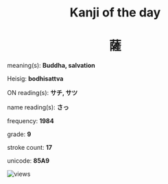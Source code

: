 <h1 align="center">Kanji of the day</h1>
<h1 align="center">薩</h1>
<p align="left">meaning(s): <b>Buddha, salvation</b></p>
<p align="left">Heisig: <b>bodhisattva</b></p>
<p align="left">ON reading(s): <b>サチ, サツ</b></p>
<p align="left">name reading(s): <b>さっ</b></p>
<p align="left">frequency: <b>1984</b></p>
<p align="left">grade: <b>9</b></p>
<p align="left">stroke count: <b>17</b></p>
<p align="left">unicode: <b>85A9</b></p>
<p align="left"><img src="https://komarev.com/ghpvc/?username=tristanwagner-kanjioftheday&label=Views&color=0e75b6&style=flat" alt="views"/></p>
